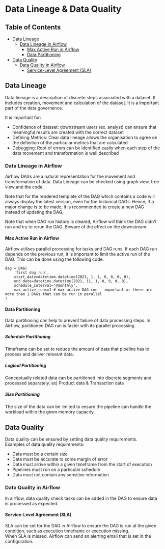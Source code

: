 # Data Lineage & Data Quality

## Table of Contents
- [Data Lineage](#data-lineage)
  - [Data Lineage in Airflow](#data-lineage-in-airflow)
    - [Max Active Run in Airflow](#max-active-run-in-airflow)
    - [Data Partitioning](#data-partitioning)
- [Data Quality](#data-quality)
  - [Data Quality in Airflow](#data-quality-in-airflow)
    - [Service-Level Agreement (SLA)](#service-level-agreement-sla)

## Data Lineage
Data lineage is a description of discrete steps associated with a dataset. It includes creation, movement and calculation of the dataset. It is a important part of the 
data governence. 

It is important for:
- Confidence of dataset: downstream users (ex. analyst) can ensure that meaningful results are created with the correct dataset
- Defining Metrics: Clear data lineage allows the organisation to agree on the definition of the particular metrics that are calculated
- Debugging: Root of errors can be identified easily when each step of the data movement and transformation is well described

### Data Lineage in Airflow
Airflow DAGs are a natural representation for the movement and transformation of data. Data Lineage can be checked using graph view, tree view and the code.

Note that for the rendered template of the DAG which contains a code will always display the latest version, even for the historical DAGs. Hence, if a major change is 
to be made, it is recommended to create a new DAG instead of updating the DAG. 

Note that when DAG run history is cleared, Airflow will think the DAG didn't run and try to rerun the DAG. Beware of the effect on the downstream.

#### Max Active Run in Airflow
Airflow utilises parallel processing for tasks and DAG runs. If each DAG run depends on the previous run, it is important to limit the active run of the DAG. 
This can be done using the following code.

    dag = DAG(
        'first dag run',
        start_date=datetime.datetime(2021, 1, 1, 0, 0, 0, 0),
        end_date=datetime.datetime(2021, 11, 1, 0, 0, 0, 0),
        schedule_interval='@monthly',
        max_active_runs=1 # max active DAG run - important as there are more than 1 DAGs that can be run in parallel
    )

#### Data Partitioning
Data partitioning can help to prevent failure of data processing steps. In Airflow, partitioned DAG run is faster with its parallel processing. 

##### Schedule Partitioning
Timeframe can be set to reduce the amount of data that pipeline has to process and deliver relevant data.

##### Logical Partitioning
Conceptually related data can be partitioned into discrete segments and processed separately. ex) Product data & Transaction data

##### Size Partitioning
The size of the data can be limited to ensure the pipeline can handle the workload within the given memory capacity. 

## Data Quality
Data quality can be ensured by setting data quality requirements. <br>
Examples of data quality requirements:
- Data must be a certain size
- Data must be accurate to some margin of error
- Data must arrive within a given timeframe from the start of execution
- Pipelines must run on a particular schedule
- Data must not contain any sensitive information

### Data Quality in Airflow
In airflow, data quality check tasks can be added in the DAG to ensure data is processed as expected. 

#### Service-Level Agreement (SLA)
SLA can be set for the DAG in Airflow to ensure the DAG is run at the given condition, such as execution timeframe or execution missing. <br>
When SLA is missed, Airflow can send an alerting email that is set in the configuration.








